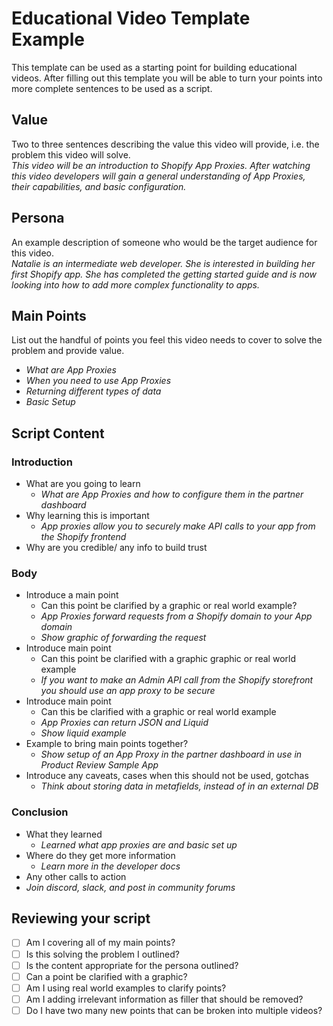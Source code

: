 # Educational Video Template Example
This template can be used as a starting point for building educational videos. After filling out this template you will be able to turn your points into more complete sentences to be used as a script.

## Value
Two to three sentences describing the value this video will provide, i.e. the problem this video will solve.\
_This video will be an introduction to Shopify App Proxies. After watching this video developers will gain a general understanding of App Proxies, their capabilities, and basic configuration._

## Persona
An example description of someone who would be the target audience for this video.\
_Natalie is an intermediate web developer. She is interested in building her first Shopify app. She has completed the getting started guide and is now looking into how to add more complex functionality to apps._

## Main Points
List out the handful of points you feel this video needs to cover to solve the problem and provide value.
* _What are App Proxies_
* _When you need to use App Proxies_
* _Returning different types of data_
* _Basic Setup_

## Script Content
### Introduction
* What are you going to learn
  * _What are App Proxies and how to configure them in the partner dashboard_
* Why learning this is important
  * _App proxies allow you to securely make API calls to your app from the Shopify frontend_
* Why are you credible/ any info to build trust

### Body
* Introduce a main point
  * Can this point be clarified by a graphic or real world example?
  * _App Proxies forward requests from a Shopify domain to your App domain_
  * _Show graphic of forwarding the request_
* Introduce main point
  * Can this point be clarified with a graphic graphic or real world example
  * _If you want to make an Admin API call from the Shopify storefront you should use an app proxy to be secure_
* Introduce main point
  * Can this be clarified with a graphic or real world example
  * _App Proxies can return JSON and Liquid_
  * _Show liquid example_
* Example to bring main points together?
  * _Show setup of an App Proxy in the partner dashboard in use in Product Review Sample App_
* Introduce any caveats, cases when this should not be used, gotchas
  * _Think about storing data in metafields, instead of in an external DB_

### Conclusion
* What they learned
  * _Learned what app proxies are and basic set up_
* Where do they get more information
  * _Learn more in the developer docs_
* Any other calls to action
 *  _Join discord, slack, and post in community forums_

## Reviewing your script
- [ ] Am I covering all of my main points?
- [ ] Is this solving the problem I outlined?
- [ ] Is the content appropriate for the persona outlined?
- [ ] Can a point be clarified with a graphic?
- [ ] Am I using real world examples to clarify points?
- [ ] Am I adding irrelevant information as filler that should be removed?
- [ ] Do I have two many new points that can be broken into multiple videos?
